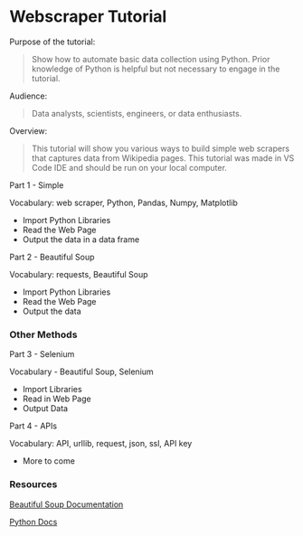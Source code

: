 ﻿# Webscraper Tutorial
 
Purpose of the tutorial: 
> Show how to automate basic data collection using Python. Prior knowledge of Python is helpful but not necessary to engage in the tutorial.

Audience: 
> Data analysts, scientists, engineers, or data enthusiasts.

Overview:
> This tutorial will show you various ways to build simple web scrapers that captures data from Wikipedia pages. This tutorial was made in VS Code IDE and should be run on your local computer.

Part 1 - Simple

Vocabulary: web scraper, Python, Pandas, Numpy, Matplotlib

* Import Python Libraries
* Read the Web Page
* Output the data in a data frame

Part 2 - Beautiful Soup

Vocabulary: requests, Beautiful Soup

* Import Python Libraries
* Read the Web Page
* Output the data

### Other Methods
Part 3 - Selenium

Vocabulary - Beautiful Soup, Selenium

* Import Libraries 
* Read in Web Page
* Output Data 

Part 4 - APIs

Vocabulary: API, urllib, request, json, ssl, API key

* More to come

### Resources

[Beautiful Soup Documentation](https://www.crummy.com/software/BeautifulSoup/bs4/doc/)

[Python Docs](https://docs.python.org/3/howto/regex.html)
